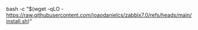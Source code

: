 bash -c "$(wget -qLO - https://raw.githubusercontent.com/joaodanielcs/zabbix7.0/refs/heads/main/install.sh)"
